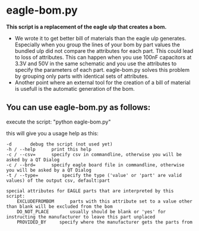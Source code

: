 eagle-bom.py
============

**This script is a replacement of the eagle ulp that creates a bom.**

- We wrote it to get better bill of materials than the eagle ulp generates. Especially when you group the lines of your bom by part values the bundled ulp did not compare the attributes for each part. This could lead to loss of attributes. This can happen when you use 100nF capacitors at 3.3V and 50V in the same schematic and you use the attributes to specify the parameters of each part.
eagle-bom.py solves this problem by grouping only parts with identical sets of attributes.
- Another point where an external tool for the creation of a bill of material is usefull is the automatic generation of the bom.

You can use eagle-bom.py as follows:
------------------------------------

execute the script: "python eagle-bom.py"

this will give you a usage help as this:

	-d		 debug the script (not used yet)
	-h / --help		 print this help
	-c / --csv=		 specify csv in commandline, otherwise you will be asked by a QT Dialog
	-c / --brd=		 specify eagle board file in commandline, otherwise you will be asked by a QT Dialog
	-t / --type=		 specify the type ('value' or 'part' are valid values) of the output csv, default:part
	
	special attributes for EAGLE parts that are interpreted by this script:
		EXCLUDEFROMBOM		parts with this attribute set to a value other than blank will be excluded from the bom
		DO_NOT_PLACE		usually should be blank or 'yes' for instructing the manufacturer to leave this part unplaced
		PROVIDED_BY		specify where the manufacturer gets the parts from

